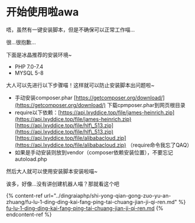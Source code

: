 # 开始使用啦awa

唔，虽然有一键安装脚本，但是不确保可以正常工作喵...

很...很抱歉...

下面是冰晶推荐的安装环境\~

* PHP 7.0-7.4
* MYSQL 5-8

大人可以先进行以下步骤喵！这样就可以防止安装脚本出问题啦\~

* 手动安装composer.phar  [https://getcomposer.org/download/](https://getcomposer.org/download/)  下载cpmposer.phar到网页根目录
* require以下依赖：[https://api.lxyddice.top/file/james-heinrich.zip](https://api.lxyddice.top/file/james-heinrich.zip) [https://api.lxyddice.top/file/hlf\_513.zip](https://api.lxyddice.top/file/hlf\_513.zip) [https://api.lxyddice.top/file/alibabacloud.zip](https://api.lxyddice.top/file/alibabacloud.zip) （require命令我忘了QAQ）
* 如果是手动安装则放到vendor（composer依赖安装位置），不要忘记autoload.php

然后大人就可以使用安装脚本安装啦喵\~

诶多，好像...没有讲创建机器人喵？那就看这个吧

{% content-ref url="../dingraiaphp/shi-yong-qian-gong-zuo-yu-an-zhuang/fu-lu-1-ding-ding-kai-fang-ping-tai-chuang-jian-ji-qi-ren.md" %}
[fu-lu-1-ding-ding-kai-fang-ping-tai-chuang-jian-ji-qi-ren.md](../dingraiaphp/shi-yong-qian-gong-zuo-yu-an-zhuang/fu-lu-1-ding-ding-kai-fang-ping-tai-chuang-jian-ji-qi-ren.md)
{% endcontent-ref %}
